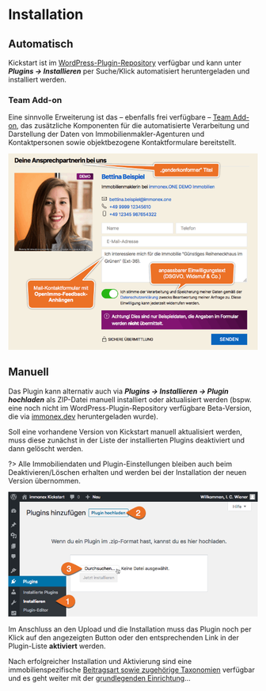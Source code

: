 # Installation

## Automatisch

Kickstart ist im [WordPress-Plugin-Repository](https://de.wordpress.org/plugins/immonex-kickstart/) verfügbar und kann unter ***Plugins → Installieren*** per Suche/Klick automatisiert heruntergeladen und installiert werden.

### Team Add-on

Eine sinnvolle Erweiterung ist das – ebenfalls frei verfügbare – [Team Add-on](https://de.wordpress.org/plugins/immonex-kickstart-team/), das zusätzliche Komponenten für die automatisierte Verarbeitung und Darstellung der Daten von Immobilienmakler-Agenturen und Kontaktpersonen sowie objektbezogene Kontaktformulare bereitstellt.

![Screenshot: Team Add-on Kontakt-Widget](../assets/scst-team-add-on-contact-section-1.gif)

## Manuell

Das Plugin kann alternativ auch via ***Plugins → Installieren → Plugin hochladen*** als ZIP-Datei manuell installiert oder aktualisiert werden (bspw. eine noch nicht im WordPress-Plugin-Repository verfügbare Beta-Version, die via [immonex.dev](https://immonex.dev/) heruntergeladen wurde).

Soll eine vorhandene Version von Kickstart manuell aktualisiert werden, muss diese zunächst in der Liste der installierten Plugins deaktiviert und dann gelöscht werden.

?> Alle Immobiliendaten und Plugin-Einstellungen bleiben auch beim Deaktivieren/Löschen erhalten und werden bei der Installation der neuen Version übernommen.

![manuelle Installation](../assets/scst-manual-install-1.gif)

Im Anschluss an den Upload und die Installation muss das Plugin noch per Klick auf den angezeigten Button oder den entsprechenden Link in der Plugin-Liste **aktiviert** werden.

Nach erfolgreicher Installation und Aktivierung sind eine immobilienspezifische [Beitragsart sowie zugehörige Taxonomien](/beitragsarten-taxonomien) verfügbar und es geht weiter mit der [grundlegenden Einrichtung](einrichtung)...
